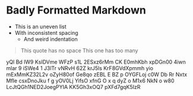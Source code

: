 #  Badly  Formatted  Markdown    

*  This is an uneven list
* With inconsistent spacing
   *    And weird indentation

>This quote has no space
>   This one has too many

yQl
Bd lW9 KsIDVme WFzP s1L 2ESxz6rMm CK  E0mhKbh xpDGn00 4iwn mlar 9 iSWe4  1 J3lTr vNRvH 62Z krJ5ls KrF8GVdXpmmh yio  mExMmKZ32L2v oZyH80of Ge8qo zEBL E BZ
p  OYGFLoj  c0W Db  Rr Nxtx MfIe csxDnoJku f  g
yOV0Lj YifsO xfnG
O x q 
dyZ o  M1x6 NkN  o w80   LcJtQGh1NED2JoegPYIA KK5Gh3xOQ7 pXFd7gqK5IzR